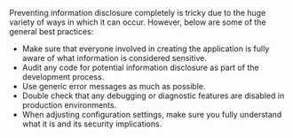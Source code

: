 Preventing information disclosure completely is tricky due to the huge variety of ways in which it can occur. However, below are some of the general best practices:
- Make sure that everyone involved in creating the application is fully aware of what information is considered sensitive.
- Audit any code for potential information disclosure as part of the development process.
- Use generic error messages as much as possible.
- Double check that any debugging or diagnostic features are disabled in production environments.
- When adjusting configuration settings, make sure you fully understand what it is and its security implications.